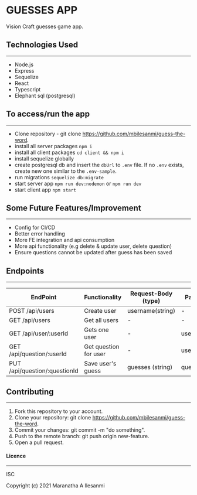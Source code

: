 # GUESSES APP

Vision Craft guesses game app.

## Technologies Used

---

-   Node.js
-   Express
-   Sequelize
-   React
-   Typescript
-   Elephant sql (postgresql)

## To access/run the app

---

-   Clone repository - git clone https://github.com/mbilesanmi/guess-the-word.
-   install all server packages `npm i`
-   install all client packages `cd client && npm i`
-   install sequelize globally
-   create postgresql db and insert the `dbUrl` to `.env` file. If no `.env` exists, create new one similar to the `.env-sample`.
-   run migrations `sequelize db:migrate`
-   start server app `npm run dev:nodemon` or `npm run dev`
-   start client app `npm start`

## Some Future Features/Improvement

---

-   Config for CI/CD
-   Better error handling
-   More FE integration and api consumption
-   More api functionality (e.g delete & update user, delete question)
-   Ensure questions cannot be updated after guess has been saved

## Endpoints

---

| EndPoint                      | Functionality         | Request-Body (type) | Params     |
| ----------------------------- | --------------------- | ------------------- | ---------- |
| POST /api/users               | Create user           | username(string)    | -          |
| GET /api/users                | Get all users         | -                   | -          |
| GET /api/user/:userId         | Gets one user         | -                   | userId     |
| GET /api/question/:userId     | Get question for user | -                   | userId     |
| PUT /api/question/:questionId | Save user's guess     | guesses (string)    | questionId |

## Contributing

---

1. Fork this repository to your account.
2. Clone your repository: git clone https://github.com/mbilesanmi/guess-the-word.
3. Commit your changes: git commit -m "do something".
4. Push to the remote branch: git push origin new-feature.
5. Open a pull request.

#### Licence

---

ISC

Copyright (c) 2021 Maranatha A Ilesanmi
